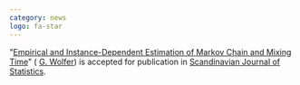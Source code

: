 ```yaml
---
category: news
logo: fa-star
---
```



"[Empirical and Instance-Dependent Estimation of Markov Chain and Mixing Time](publications)" ( [G. Wolfer](https://geo-wolfer.gitlab.io/)) is accepted for publication in [Scandinavian Journal of Statistics](https://onlinelibrary.wiley.com/journal/14679469).
